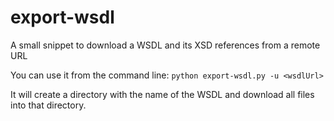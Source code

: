 # export-wsdl
A small snippet to download a WSDL and its XSD references from a remote URL

You can use it from the command line:
`python export-wsdl.py -u <wsdlUrl>`

It will create a directory with the name of the WSDL and download all files into that directory.
